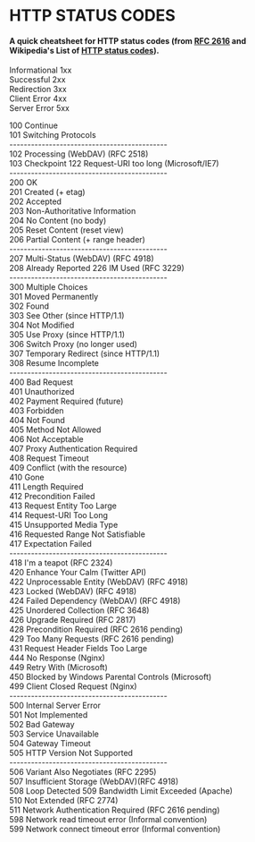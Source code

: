 # HTTP STATUS CODES

#### A quick cheatsheet for HTTP status codes (from [RFC 2616](http://www.ietf.org/rfc/rfc2616.txt) and Wikipedia's List of [HTTP status codes](http://en.wikipedia.org/wiki/List_of_HTTP_status_codes)).

Informational   1xx   
Successful      2xx  
Redirection     3xx  
Client Error    4xx  
Server Error    5xx  

100 Continue  
101 Switching Protocols   
\--------------------------------------------  
102 Processing (WebDAV) (RFC 2518)  
103 Checkpoint
122 Request-URI too long (Microsoft/IE7)  
\--------------------------------------------  
200 OK  
201 Created (+ etag)  
202 Accepted  
203 Non-Authoritative Information  
204 No Content (no body)  
205 Reset Content (reset view)  
206 Partial Content (+ range header)  
\--------------------------------------------  
207 Multi-Status (WebDAV) (RFC 4918)  
208 Already Reported
226 IM Used (RFC 3229)  
\--------------------------------------------  
300 Multiple Choices  
301 Moved Permanently  
302 Found  
303 See Other (since HTTP/1.1)  
304 Not Modified  
305 Use Proxy (since HTTP/1.1)  
306 Switch Proxy (no longer used)  
307 Temporary Redirect (since HTTP/1.1)  
308 Resume Incomplete  
\--------------------------------------------  
400 Bad Request  
401 Unauthorized  
402 Payment Required (future)  
403 Forbidden  
404 Not Found  
405 Method Not Allowed  
406 Not Acceptable  
407 Proxy Authentication Required  
408 Request Timeout  
409 Conflict (with the resource)  
410 Gone  
411 Length Required  
412 Precondition Failed  
413 Request Entity Too Large  
414 Request-URI Too Long  
415 Unsupported Media Type  
416 Requested Range Not Satisfiable  
417 Expectation Failed  
\--------------------------------------------  
418 I'm a teapot (RFC 2324)  
420 Enhance Your Calm (Twitter API)  
422 Unprocessable Entity (WebDAV) (RFC 4918)  
423 Locked (WebDAV) (RFC 4918)  
424 Failed Dependency (WebDAV) (RFC 4918)  
425 Unordered Collection (RFC 3648)  
426 Upgrade Required (RFC 2817)  
428 Precondition Required (RFC 2616 pending)  
429 Too Many Requests (RFC 2616 pending)  
431 Request Header Fields Too Large  
444 No Response (Nginx)  
449 Retry With (Microsoft)  
450 Blocked by Windows Parental Controls (Microsoft)  
499 Client Closed Request (Nginx)  
\--------------------------------------------  
500 Internal Server Error  
501 Not Implemented  
502 Bad Gateway  
503 Service Unavailable  
504 Gateway Timeout  
505 HTTP Version Not Supported  
\--------------------------------------------  
506 Variant Also Negotiates (RFC 2295)  
507 Insufficient Storage (WebDAV)(RFC 4918)  
508 Loop Detected
509 Bandwidth Limit Exceeded (Apache)  
510 Not Extended (RFC 2774)  
511 Network Authentication Required  (RFC 2616 pending)  
598 Network read timeout error (Informal convention)  
599 Network connect timeout error (Informal convention)  
